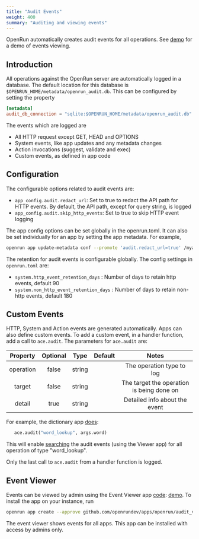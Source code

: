 ```yaml
---
title: "Audit Events"
weight: 400
summary: "Auditing and viewing events"
---
```


OpenRun automatically creates audit events for all operations. See [demo](https://audit.demo.openrun.dev/) for a demo of events viewing.

## Introduction

All operations against the OpenRun server are automatically logged in a database. The default location for this database is `$OPENRUN_HOME/metadata/openrun_audit.db`. This can be configured by setting the property

```toml {filename="openrun.toml"}
[metadata]
audit_db_connection = "sqlite:$OPENRUN_HOME/metadata/openrun_audit.db"
```

The events which are logged are

- All HTTP request except GET, HEAD and OPTIONS
- System events, like app updates and any metadata changes
- Action invocations (suggest, validate and exec)
- Custom events, as defined in app code

## Configuration

The configurable options related to audit events are:

- `app_config.audit.redact_url`: Set to true to redact the API path for HTTP events. By default, the API path, except for query string, is logged
- `app_config.audit.skip_http_events`: Set to true to skip HTTP event logging

The app config options can be set globally in the openrun.toml. It can also be set individually for an app by setting the app metadata. For example,

```sh
openrun app update-metadata conf --promote 'audit.redact_url=true' /myapp
```

The retention for audit events is configurable globally. The config settings in `openrun.toml` are:

- `system.http_event_retention_days` : Number of days to retain http events, default 90
- `system.non_http_event_retention_days` : Number of days to retain non-http events, default 180

## Custom Events

HTTP, System and Action events are generated automatically. Apps can also define custom events. To add a custom event, in a handler function, add a call to `ace.audit`. The parameters for `ace.audit` are:

| Property  | Optional |  Type  | Default |                   Notes                   |
| :-------: | :------: | :----: | :-----: | :---------------------------------------: |
| operation |  false   | string |         |         The operation type to log         |
|  target   |  false   | string |         | The target the operation is being done on |
|  detail   |   true   | string |         |       Detailed info about the event       |

For example, the dictionary app [does](https://github.com/openrundev/apps/blob/4e7722235b62c1d22308dc55ce8b65c812354177/misc/dictionary/app.star#L18):

```python
   ace.audit("word_lookup", args.word)
```

This will enable [searching](https://audit.demo.openrun.dev/?operation=word_lookup) the audit events (using the Viewer app) for all operation of type "word_lookup".

Only the last call to `ace.audit` from a handler function is logged.

## Event Viewer

Events can be viewed by admin using the Event Viewer app [code](https://github.com/openrundev/apps/tree/main/openrun/audit_viewer): [demo](https://audit.demo.openrun.dev/). To install the app on your instance, run

```sh
openrun app create --approve github.com/openrundev/apps/openrun/audit_viewer /events
```

The event viewer shows events for all apps. This app can be installed with access by admins only.
